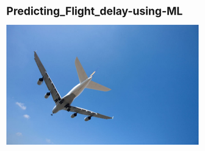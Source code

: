 # Predicting_Flight_delay-using-ML
![Image](https://github.com/koyadavinith/Predicting_Flight_delay-using-ML/blob/main/plane-data-BUSYROUTES1217-f4f84b08d47f4951b11c148cee2c3dea.jpg)
